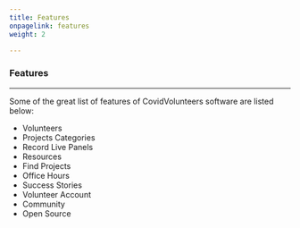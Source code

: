 ```yaml
---
title: Features
onpagelink: features
weight: 2

---
```


### Features
--------

Some of the great list of features of CovidVolunteers software are listed below:

- Volunteers
- Projects Categories
- Record Live Panels
- Resources
- Find Projects
- Office Hours
- Success Stories
- Volunteer Account
- Community
- Open Source
 
